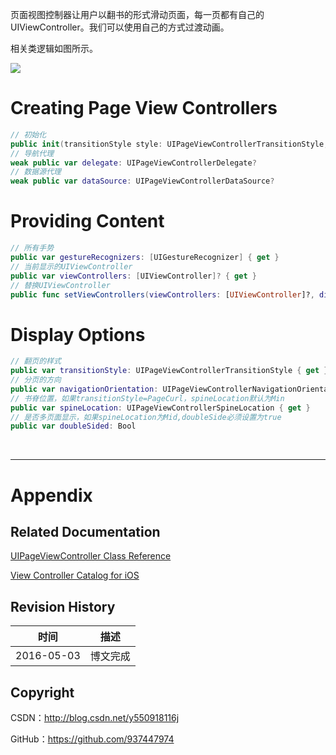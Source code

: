 页面视图控制器让用户以翻书的形式滑动页面，每一页都有自己的UIViewController。我们可以使用自己的方式过渡动画。

相关类逻辑如图所示。

![](https://developer.apple.com/library/ios/documentation/WindowsViews/Conceptual/ViewControllerCatalog/Art/page_view.png)

# Creating Page View Controllers

```swift
// 初始化
public init(transitionStyle style: UIPageViewControllerTransitionStyle, navigationOrientation: UIPageViewControllerNavigationOrientation, options: [String : AnyObject]?)
// 导航代理
weak public var delegate: UIPageViewControllerDelegate?
// 数据源代理
weak public var dataSource: UIPageViewControllerDataSource?
```

# Providing Content

```swift
// 所有手势
public var gestureRecognizers: [UIGestureRecognizer] { get }
// 当前显示的UIViewController
public var viewControllers: [UIViewController]? { get }
// 替换UIViewController
public func setViewControllers(viewControllers: [UIViewController]?, direction: UIPageViewControllerNavigationDirection, animated: Bool, completion: ((Bool) -> Void)?)
```

# Display Options

```swift
// 翻页的样式
public var transitionStyle: UIPageViewControllerTransitionStyle { get }
// 分页的方向
public var navigationOrientation: UIPageViewControllerNavigationOrientation { get }
// 书脊位置，如果transitionStyle=PageCurl，spineLocation默认为Min
public var spineLocation: UIPageViewControllerSpineLocation { get }
// 是否多页面显示，如果spineLocation为Mid,doubleSide必须设置为true
public var doubleSided: Bool
```

&#160;

----------

# Appendix

## Related Documentation

[UIPageViewController Class Reference](https://developer.apple.com/library/ios/documentation/UIKit/Reference/UIPageViewControllerClassReferenceClassRef/index.html)

[View Controller Catalog for iOS](https://developer.apple.com/library/ios/documentation/WindowsViews/Conceptual/ViewControllerCatalog/Chapters/PageViewControllers.html)

## Revision History

| 时间 | 描述 |
| ---- | ---- |
| 2016-05-03 | 博文完成 |

## Copyright

CSDN：http://blog.csdn.net/y550918116j

GitHub：https://github.com/937447974